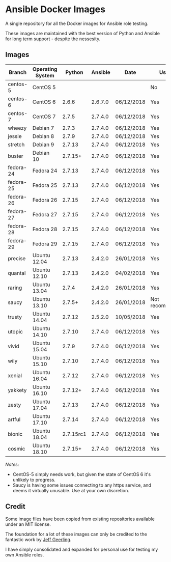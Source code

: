 # Ansible Docker Images

A single repository for all the Docker images for Ansible role testing.

These images are maintained with the best version of Python and Ansible for long term support - despite the nessesity.

## Images

| Branch    | Operating System | Python    | Ansible | Date       | Usable          |
| --------- |------------------| --------- | ------- |----------- | --------------- |
| centos-5  | CentOS 5         |           |         |            | No              |
| centos-6  | CentOS 6         | 2.6.6     | 2.6.7.0 | 06/12/2018 | Yes             |
| centos-7  | CentOS 7         | 2.7.5     | 2.7.4.0 | 06/12/2018 | Yes             |
| wheezy    | Debian 7         | 2.7.3     | 2.7.4.0 | 06/12/2018 | Yes             |
| jessie    | Debian 8         | 2.7.9     | 2.7.4.0 | 06/12/2018 | Yes             |
| stretch   | Debian 9         | 2.7.13    | 2.7.4.0 | 06/12/2018 | Yes             |
| buster    | Debian 10        | 2.7.15+   | 2.7.4.0 | 06/12/2018 | Yes             |
| fedora-24 | Fedora 24        | 2.7.13    | 2.7.4.0 | 06/12/2018 | Yes             |
| fedora-25 | Fedora 25        | 2.7.13    | 2.7.4.0 | 06/12/2018 | Yes             |
| fedora-26 | Fedora 26        | 2.7.15    | 2.7.4.0 | 06/12/2018 | Yes             |
| fedora-27 | Fedora 27        | 2.7.15    | 2.7.4.0 | 06/12/2018 | Yes             |
| fedora-28 | Fedora 28        | 2.7.15    | 2.7.4.0 | 06/12/2018 | Yes             |
| fedora-29 | Fedora 29        | 2.7.15    | 2.7.4.0 | 06/12/2018 | Yes             |
| precise   | Ubuntu 12.04     | 2.7.13    | 2.4.2.0 | 26/01/2018 | Yes             |
| quantal   | Ubuntu 12.10     | 2.7.13    | 2.4.2.0 | 04/02/2018 | Yes             |
| raring    | Ubuntu 13.04     | 2.7.4     | 2.4.2.0 | 26/01/2018 | Yes             |
| saucy     | Ubuntu 13.10     | 2.7.5+    | 2.4.2.0 | 26/01/2018 | Not recommended |
| trusty    | Ubuntu 14.04     | 2.7.12    | 2.5.2.0 | 10/05/2018 | Yes             |
| utopic    | Ubuntu 14.10     | 2.7.10    | 2.7.4.0 | 06/12/2018 | Yes             |
| vivid     | Ubuntu 15.04     | 2.7.9     | 2.7.4.0 | 06/12/2018 | Yes             |
| wily      | Ubuntu 15.10     | 2.7.10    | 2.7.4.0 | 06/12/2018 | Yes             |
| xenial    | Ubuntu 16.04     | 2.7.12    | 2.7.4.0 | 06/12/2018 | Yes             |
| yakkety   | Ubuntu 16.10     | 2.7.12+   | 2.7.4.0 | 06/12/2018 | Yes             |
| zesty     | Ubuntu 17.04     | 2.7.13    | 2.7.4.0 | 06/12/2018 | Yes             |
| artful    | Ubuntu 17.10     | 2.7.14    | 2.7.4.0 | 06/12/2018 | Yes             |
| bionic    | Ubuntu 18.04     | 2.7.15rc1 | 2.7.4.0 | 06/12/2018 | Yes             |
| cosmic    | Ubuntu 18.10     | 2.7.15+   | 2.7.4.0 | 06/12/2018 | Yes             |

*Notes*:

* CentOS-5 simply needs work, but given the state of CentOS 6 it's unlikely to progress.
* Saucy is having some issues connecting to any https service, and deems it virtually unusable. Use at your own discretion.

## Credit

Some image files have been copied from existing repositories available under an MIT license.

The foundation for a lot of these images can only be credited to the fantastic work by [Jeff Geerling](http://jeffgeerling.com/).

I have simply consolidated and expanded for personal use for testing my own Ansible roles.